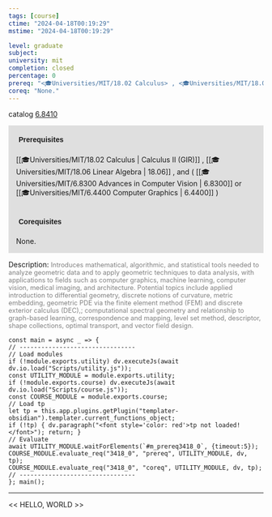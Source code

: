 ```yaml
---
tags: [course]
ctime: "2024-04-18T00:19:29"
mstime: "2024-04-18T00:19:29"

level: graduate
subject: 
university: mit
completion: closed
percentage: 0
prereq: "<🎓Universities/MIT/18.02 Calculus> , <🎓Universities/MIT/18.06 Linear Algebra> , and ( <🎓Universities/MIT/6.8300 Advances in Computer Vision> or <🎓Universities/MIT/6.4400 Computer Graphics> )"
coreq: "None."
---
```


catalog [6.8410](http://student.mit.edu/catalog/m6d.html#6.8410)

<span style="display: block; padding: 15px; background-color: rgb(100, 100, 100, 0.2);"><font id="m_prereq3418_0" style="display: block; font-family: Arial, sans-serif; font-weight: bold; padding: 5px">Prerequisites</font><br><span id="prereq3418_0">[[🎓Universities/MIT/18.02 Calculus | Calculus II (GIR)]] , [[🎓Universities/MIT/18.06 Linear Algebra | 18.06]] , and ( [[🎓Universities/MIT/6.8300 Advances in Computer Vision | 6.8300]] or [[🎓Universities/MIT/6.4400 Computer Graphics | 6.4400]] )</span></span>
<span style="display: block; padding: 15px; background-color: rgb(100, 100, 100, 0.2);"><font id="m_coreq3418_0" style="display: block; font-family: Arial, sans-serif; font-weight: bold; padding: 5px">Corequisites</font><br><span id="coreq3418_0">None.</span></span>

<font style="">Description:</font>
<font style="color: grey; font-size: 0.8rem;">Introduces mathematical, algorithmic, and statistical tools needed to analyze geometric data and to apply geometric techniques to data analysis, with applications to fields such as computer graphics, machine learning, computer vision, medical imaging, and architecture. Potential topics include applied introduction to differential geometry, discrete notions of curvature, metric embedding, geometric PDE via the finite element method (FEM) and discrete exterior calculus (DEC),; computational spectral geometry and relationship to graph-based learning, correspondence and mapping, level set method, descriptor, shape collections, optimal transport, and vector field design.</font>

```dataviewjs
const main = async _ => {
// --------------------------------
// Load modules
if (!module.exports.utility) dv.executeJs(await dv.io.load("Scripts/utility.js"));
const UTILITY_MODULE = module.exports.utility;
if (!module.exports.course) dv.executeJs(await dv.io.load("Scripts/course.js"));
const COURSE_MODULE = module.exports.course;
// Load tp
let tp = this.app.plugins.getPlugin("templater-obsidian").templater.current_functions_object;
if (!tp) { dv.paragraph("<font style='color: red'>tp not loaded!</font>"); return; }
// Evaluate
await UTILITY_MODULE.waitForElements(`#m_prereq3418_0`, {timeout:5});
COURSE_MODULE.evaluate_req("3418_0", "prereq", UTILITY_MODULE, dv, tp);
COURSE_MODULE.evaluate_req("3418_0", "coreq", UTILITY_MODULE, dv, tp);
// --------------------------------
}; main();
```

---

<< HELLO, WORLD >>
